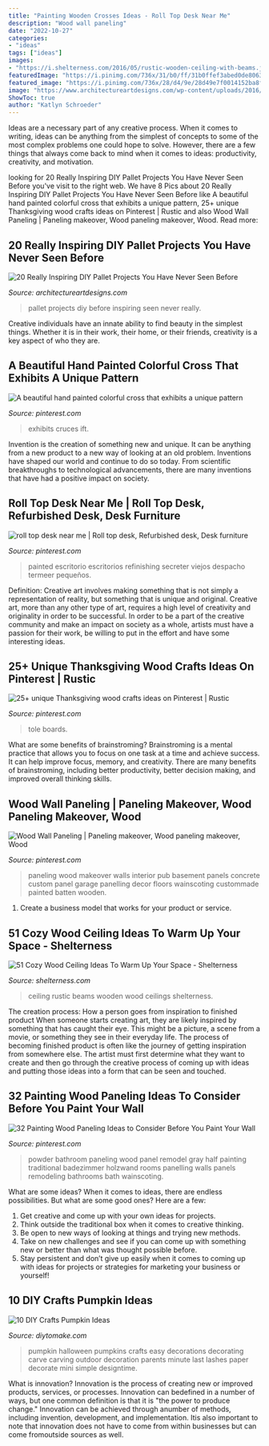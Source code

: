 ```yaml
---
title: "Painting Wooden Crosses Ideas - Roll Top Desk Near Me"
description: "Wood wall paneling"
date: "2022-10-27"
categories:
- "ideas"
tags: ["ideas"]
images:
- "https://i.shelterness.com/2016/05/rustic-wooden-ceiling-with-beams.jpg"
featuredImage: "https://i.pinimg.com/736x/31/b0/ff/31b0ffef3abed0de80633ce93e740cb3.jpg"
featured_image: "https://i.pinimg.com/736x/28/d4/9e/28d49e7f0014152ba8f36cb8d0cc552a--wood-paneling-decor-wood-paneling-makeover.jpg"
image: "https://www.architectureartdesigns.com/wp-content/uploads/2016/03/2-63.jpg"
ShowToc: true
author: "Katlyn Schroeder"
---
```



Ideas are a necessary part of any creative process. When it comes to writing, ideas can be anything from the simplest of concepts to some of the most complex problems one could hope to solve. However, there are a few things that always come back to mind when it comes to ideas: productivity, creativity, and motivation.

	

		
looking for 20 Really Inspiring DIY Pallet Projects You Have Never Seen Before you've visit to the right web. We have 8 Pics about 20 Really Inspiring DIY Pallet Projects You Have Never Seen Before like A beautiful hand painted colorful cross that exhibits a unique pattern, 25+ unique Thanksgiving wood crafts ideas on Pinterest | Rustic and also Wood Wall Paneling | Paneling makeover, Wood paneling makeover, Wood. Read more:
		
    
## 20 Really Inspiring DIY Pallet Projects You Have Never Seen Before

<img loading=lazy src="https://www.architectureartdesigns.com/wp-content/uploads/2016/03/2-63.jpg" onerror="this.onerror=null;this.src='https://tse3.mm.bing.net/th?id=OIP.uHtefiEliy9lykaeOb8fHAHaNd&amp;pid=15.1';" alt="20 Really Inspiring DIY Pallet Projects You Have Never Seen Before">

_Source: architectureartdesigns.com_

>pallet projects diy before inspiring seen never really. 

	

Creative individuals have an innate ability to find beauty in the simplest things. Whether it is in their work, their home, or their friends, creativity is a key aspect of who they are.

    
## A Beautiful Hand Painted Colorful Cross That Exhibits A Unique Pattern

<img loading=lazy src="https://i.pinimg.com/736x/af/00/bb/af00bb0f06aa9553d56c20f8f35f7aa3.jpg" onerror="this.onerror=null;this.src='https://tse1.mm.bing.net/th?id=OIP.JRT0VI2C0CJENU9FkQxx6gHaLE&amp;pid=15.1';" alt="A beautiful hand painted colorful cross that exhibits a unique pattern">

_Source: pinterest.com_

>exhibits cruces ift. 

	

Invention is the creation of something new and unique. It can be anything from a new product to a new way of looking at an old problem. Inventions have shaped our world and continue to do so today. From scientific breakthroughs to technological advancements, there are many inventions that have had a positive impact on society.

    
## Roll Top Desk Near Me | Roll Top Desk, Refurbished Desk, Desk Furniture

<img loading=lazy src="https://i.pinimg.com/736x/2f/9b/ea/2f9beab8af6f1b4ec4edf7b6b48580d8.jpg" onerror="this.onerror=null;this.src='https://tse3.mm.bing.net/th?id=OIP.mzfaMnjWCGavcThpu9yOJQHaJ3&amp;pid=15.1';" alt="roll top desk near me | Roll top desk, Refurbished desk, Desk furniture">

_Source: pinterest.com_

>painted escritorio escritorios refinishing secreter viejos despacho termeer pequeños. 

	

Definition: Creative art involves making something that is not simply a representation of reality, but something that is unique and original.
Creative art, more than any other type of art, requires a high level of creativity and originality in order to be successful. In order to be a part of the creative community and make an impact on society as a whole, artists must have a passion for their work, be willing to put in the effort and have some interesting ideas.

    
## 25+ Unique Thanksgiving Wood Crafts Ideas On Pinterest | Rustic

<img loading=lazy src="https://i.pinimg.com/736x/3c/92/10/3c9210ed340b921ab4730a0076c2cb83.jpg" onerror="this.onerror=null;this.src='https://tse4.mm.bing.net/th?id=OIP.7bzh2VIzUp_umcz0AnD-JAHaJ5&amp;pid=15.1';" alt="25+ unique Thanksgiving wood crafts ideas on Pinterest | Rustic">

_Source: pinterest.com_

>tole boards. 

	

What are some benefits of brainstroming?
Brainstroming is a mental practice that allows you to focus on one task at a time and achieve success. It can help improve focus, memory, and creativity. There are many benefits of brainstroming, including better productivity, better decision making, and improved overall thinking skills.

    
## Wood Wall Paneling | Paneling Makeover, Wood Paneling Makeover, Wood

<img loading=lazy src="https://i.pinimg.com/736x/28/d4/9e/28d49e7f0014152ba8f36cb8d0cc552a--wood-paneling-decor-wood-paneling-makeover.jpg" onerror="this.onerror=null;this.src='https://tse2.mm.bing.net/th?id=OIP.MISFiYbmdQj4s_OUp_fnBgHaLJ&amp;pid=15.1';" alt="Wood Wall Paneling | Paneling makeover, Wood paneling makeover, Wood">

_Source: pinterest.com_

>paneling wood makeover walls interior pub basement panels concrete custom panel garage panelling decor floors wainscoting custommade painted batten wooden. 

	

1. Create a business model that works for your product or service.

    
## 51 Cozy Wood Ceiling Ideas To Warm Up Your Space - Shelterness

<img loading=lazy src="https://i.shelterness.com/2016/05/rustic-wooden-ceiling-with-beams.jpg" onerror="this.onerror=null;this.src='https://tse2.mm.bing.net/th?id=OIP.whVZLc5JFKDNPlgvTEsqAQHaLH&amp;pid=15.1';" alt="51 Cozy Wood Ceiling Ideas To Warm Up Your Space - Shelterness">

_Source: shelterness.com_

>ceiling rustic beams wooden wood ceilings shelterness. 

	

The creation process: How a person goes from inspiration to finished product
When someone starts creating art, they are likely inspired by something that has caught their eye. This might be a picture, a scene from a movie, or something they see in their everyday life. The process of becoming finished product is often like the journey of getting inspiration from somewhere else. The artist must first determine what they want to create and then go through the creative process of coming up with ideas and putting those ideas into a form that can be seen and touched.

    
## 32 Painting Wood Paneling Ideas To Consider Before You Paint Your Wall

<img loading=lazy src="https://i.pinimg.com/736x/31/b0/ff/31b0ffef3abed0de80633ce93e740cb3.jpg" onerror="this.onerror=null;this.src='https://tse1.mm.bing.net/th?id=OIP.Wsgl3LzErfjMXq7DS-tlBgHaLH&amp;pid=15.1';" alt="32 Painting Wood Paneling Ideas to Consider Before You Paint Your Wall">

_Source: pinterest.com_

>powder bathroom paneling wood panel remodel gray half painting traditional badezimmer holzwand rooms panelling walls panels remodeling bathrooms bath wainscoting. 

	

What are some ideas?
When it comes to ideas, there are endless possibilities. But what are some good ones? Here are a few: 
1. Get creative and come up with your own ideas for projects.
2. Think outside the traditional box when it comes to creative thinking.
3. Be open to new ways of looking at things and trying new methods.
4. Take on new challenges and see if you can come up with something new or better than what was thought possible before. 
5. Stay persistent and don’t give up easily when it comes to coming up with ideas for projects or strategies for marketing your business or yourself!

    
## 10 DIY Crafts Pumpkin Ideas

<img loading=lazy src="https://www.diytomake.com/wp-content/uploads/2015/10/great-pumpkin-idea.jpg" onerror="this.onerror=null;this.src='https://tse1.mm.bing.net/th?id=OIP.gmHyUGRXuHid_P1EmLwTqAHaJ3&amp;pid=15.1';" alt="10 DIY Crafts Pumpkin Ideas">

_Source: diytomake.com_

>pumpkin halloween pumpkins crafts easy decorations decorating carve carving outdoor decoration parents minute last lashes paper decorate mini simple designtime. 

	

What is innovation?
Innovation is the process of creating new or improved products, services, or processes. Innovation can bedefined in a number of ways, but one common definition is that it is "the power to produce change." Innovation can be achieved through anumber of methods, including invention, development, and implementation. Itis also important to note that innovation does not have to come from within businesses but can come fromoutside sources as well.

